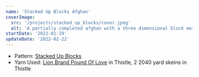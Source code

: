 ```yaml
---
name: 'Stacked Up Blocks Afghan'
coverImage: 
  src: '/projects/stacked_up_blocks/cover.jpeg'
  alt: 'A partially completed afghan with a three dimensional block motify in lavendar on a gray background.'
startDate: '2022-01-19'
updateDate: '2022-02-22'
---
```


- Pattern: [Stacked Up Blocks](https://www.yarnspirations.com/caron-stack-up-blocks-knit-blanket/CAK0502-012694M.html)
- Yarn Used: [Lion Brand Pound Of Love](https://www.lionbrand.com/products/pound-of-love-yarn) in Thistle, 2 2040 yard skeins in Thistle
